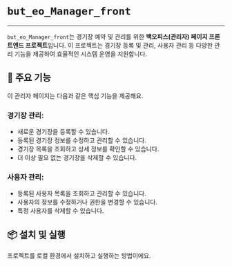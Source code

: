 # `but_eo_Manager_front`

---

`but_eo_Manager_front`는 경기장 예약 및 관리를 위한 **백오피스(관리자) 페이지 프론트엔드 프로젝트**입니다. 이 프로젝트는 경기장 등록 및 관리, 사용자 관리 등 다양한 관리 기능을 제공하여 효율적인 시스템 운영을 지원합니다.

## 🚀 주요 기능

이 관리자 페이지는 다음과 같은 핵심 기능을 제공해요.

### 경기장 관리:
* 새로운 경기장을 등록할 수 있습니다.
* 등록된 경기장 정보를 수정하고 관리할 수 있습니다.
* 경기장 목록을 조회하고 상세 정보를 확인할 수 있습니다.
* 더 이상 필요 없는 경기장을 삭제할 수 있습니다.

### 사용자 관리:
* 등록된 사용자 목록을 조회하고 관리할 수 있습니다.
* 사용자의 정보를 수정하거나 권한을 변경할 수 있습니다.
* 특정 사용자를 삭제할 수 있습니다.



## 📦 설치 및 실행

프로젝트를 로컬 환경에서 설치하고 실행하는 방법이에요.


